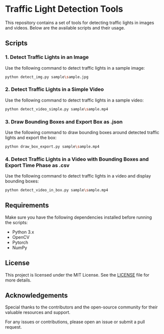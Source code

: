 # Traffic Light Detection Tools

This repository contains a set of tools for detecting traffic lights in images and videos. Below are the available scripts and their usage.

## Scripts

### 1. Detect Traffic Lights in an Image
Use the following command to detect traffic lights in a sample image:

```bash
python detect_img.py sample\sample.jpg
```

### 2. Detect Traffic Lights in a Simple Video
Use the following command to detect traffic lights in a sample video:

```bash
python detect_video_simple.py sample\sample.mp4
```

### 3. Draw Bounding Boxes and Export Box as .json
Use the following command to draw bounding boxes around detected traffic lights and export the box:

```bash
python draw_box_export.py sample\sample.mp4
```

### 4. Detect Traffic Lights in a Video with Bounding Boxes and Export Time Phase as .csv
Use the following command to detect traffic lights in a video and display bounding boxes:

```bash
python detect_video_in_box.py sample\sample.mp4
```

## Requirements

Make sure you have the following dependencies installed before running the scripts:

- Python 3.x
- OpenCV
- Pytorch
- NumPy

## License

This project is licensed under the MIT License. See the [LICENSE](LICENSE) file for more details.

## Acknowledgements

Special thanks to the contributors and the open-source community for their valuable resources and support.

For any issues or contributions, please open an issue or submit a pull request.
